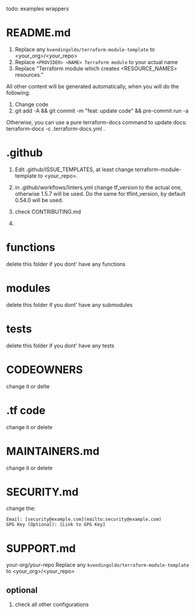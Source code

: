 todo:
examples
wrappers



# README.md
1. Replace any `kvendingoldo/terraform-module-template` to <your_org>/<your_repo>
2. Replace `<PROVIDER> <NAME> Terraform module` to your actual name
3. Replace "Terraform module which creates <RESOURCE_NAMES> resources."

All other content will be generated automatically, when you will do the following:
1. Change code
2. git add -A && git commit -m "feat: update code" && pre-commit run -a

Otherwise, you can use a pure terraform-docs command to update docs: terraform-docs -c .terraform-docs.yml .


# .github

1. Edit .github/ISSUE_TEMPLATES, at least change terraform-module-template to <your_repo>.
2. in .github/workflows/linters.yml change tf_version to the actual one, otherwise 1.5.7 will be used. Do the same for tflint_version, by default 0.54.0 will be used.


3. check CONTRIBUTING.md
4.


# functions
delete this folder if you dont' have any functions

# modules
delete this folder if you dont' have any submodules

# tests
delete this folder if you dont' have any tests


# CODEOWNERS
change it or delte


# .tf code
change it or delete

# MAINTAINERS.md
change it or delete

# SECURITY.md

change the:

```
Email: [security@example.com](mailto:security@example.com)
GPG Key (Optional): [Link to GPG Key]
```

# SUPPORT.md
your-org/your-repo
Replace any `kvendingoldo/terraform-module-template` to <your_org>/<your_repo>

## optional

1. check all other configurations
